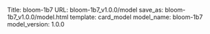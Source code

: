 Title: bloom-1b7
URL: bloom-1b7_v1.0.0/model
save_as: bloom-1b7_v1.0.0/model.html
template: card_model
model_name: bloom-1b7
model_version: 1.0.0


